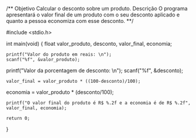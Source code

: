/**
Objetivo 
	Calcular o desconto sobre um produto.
Descrição
	O programa apresentará o valor final de um produto com o seu desconto aplicado e quanto a pessoa economiza com esse desconto.
**/

#include <stdio.h>

int main(void) {
	float valor_produto, desconto, valor_final, economia;

	printf("Valor do produto em reais: \n");
	scanf("%f", &valor_produto);

  printf("Valor da porcentagem de desconto: \n");
	scanf("%f", &desconto);

	valor_final = valor_produto * ((100-desconto)/100);
  economia = valor_produto * (desconto/100);

	printf("O valor final do produto é R$ %.2f e a economia é de R$ %.2f", valor_final, economia);

  	return 0;
}
